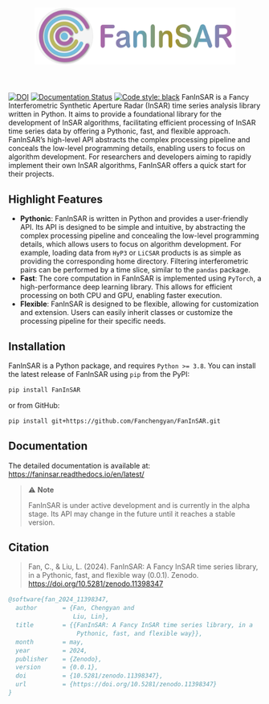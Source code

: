 <h1 align="center">
<img src="https://raw.githubusercontent.com/Fanchengyan/FanInSAR/main/docs/source/_static/logo/logo.svg" width="400">
</h1><br>

[![DOI](https://zenodo.org/badge/DOI/10.5281/zenodo.11398347.svg)](https://doi.org/10.5281/zenodo.11398347) [![Documentation Status](https://readthedocs.org/projects/faninsar/badge/?version=latest)](https://faninsar.readthedocs.io/en/latest/?badge=latest)  [![Code style: black](https://img.shields.io/badge/code%20style-black-000000.svg)](https://github.com/psf/black)
FanInSAR is a Fancy Interferometric Synthetic Aperture Radar (InSAR) time series analysis library written in Python. It aims to provide a foundational library for the development of InSAR algorithms, facilitating efficient processing of InSAR time series data by offering a Pythonic, fast, and flexible approach. FanInSAR’s high-level API abstracts the complex processing pipeline and conceals the low-level programming details, enabling users to focus on algorithm development. For researchers and developers aiming to rapidly implement their own InSAR algorithms, FanInSAR offers a quick start for their projects.


## Highlight Features

- **Pythonic**: FanInSAR is written in Python and provides a user-friendly API. Its API is designed to be simple and intuitive, by abstracting the complex processing pipeline and concealing the low-level programming details, which allows users to focus on algorithm development. For example, loading data from ``HyP3`` or ``LiCSAR`` products is as simple as providing the corresponding home directory. Filtering interferometric pairs can be performed by a time slice, similar to the ``pandas`` package.
- **Fast**: The core computation in FanInSAR is implemented using ``PyTorch``, a high-performance deep learning library. This allows for efficient processing on both CPU and GPU, enabling faster execution.
- **Flexible**: FanInSAR is designed to be flexible, allowing for customization and extension. Users can easily inherit classes or customize the processing pipeline for their specific needs.

## Installation

FanInSAR is a Python package, and requires ``Python >= 3.8``. You can install the latest release of FanInSAR using ``pip`` from the PyPI:

```bash
pip install FanInSAR
```

or from GitHub:

```bash
pip install git+https://github.com/Fanchengyan/FanInSAR.git
```

## Documentation

The detailed documentation is available at: <https://faninsar.readthedocs.io/en/latest/>

> :warning: **Note**
>
>FanInSAR is under active development and is currently in the alpha stage. Its API may change in the future until it reaches a stable version.

## Citation

> Fan, C., & Liu, L. (2024). FanInSAR: A Fancy InSAR time series library, in a Pythonic, fast, and flexible way (0.0.1). Zenodo. https://doi.org/10.5281/zenodo.11398347

```bib
@software{fan_2024_11398347,
  author       = {Fan, Chengyan and
                  Liu, Lin},
  title        = {{FanInSAR: A Fancy InSAR time series library, in a
                   Pythonic, fast, and flexible way}},
  month        = may,
  year         = 2024,
  publisher    = {Zenodo},
  version      = {0.0.1},
  doi          = {10.5281/zenodo.11398347},
  url          = {https://doi.org/10.5281/zenodo.11398347}
}
```
